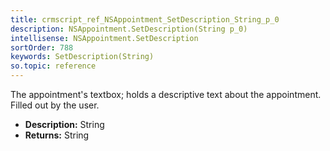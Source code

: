 ```yaml
---
title: crmscript_ref_NSAppointment_SetDescription_String_p_0
description: NSAppointment.SetDescription(String p_0)
intellisense: NSAppointment.SetDescription
sortOrder: 788
keywords: SetDescription(String)
so.topic: reference
---
```



The appointment's textbox; holds a descriptive text about the appointment. Filled out by the user.



* **Description:** String
* **Returns:** String


